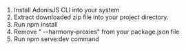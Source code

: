 1. Install AdonisJS CLI into your system
2. Extract downloaded zip file into your project directory.
3. Run npm install
4. Remove " --harmony-proxies" from your package.json file
5. Run npm serve:dev command